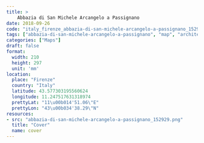 ```yaml
---
title: > 
    Abbazia di San Michele Arcangelo a Passignano
date: 2018-09-26
code: "italy_firenze_abbazia-di-san-michele-arcangelo-a-passignano_152929"
tags: ["abbazia-di-san-michele-arcangelo-a-passignano", "map", "architecture", "buildings", "Firenze", "Italy"]
categories: ["Maps"]
draft: false
format:
  width: 210
  height: 297
  unit: 'mm'
location:
  place: "Firenze"
  country: "Italy"
  latitude: 43.577303195560624
  longitude: 11.247517631318974
  prettyLat: "11\u00b014'51.06\"E"
  prettyLon: "43\u00b034'38.29\"N"
resources:
- src: "abbazia-di-san-michele-arcangelo-a-passignano_152929.png"
  title: "Cover"
  name: cover
---
```

